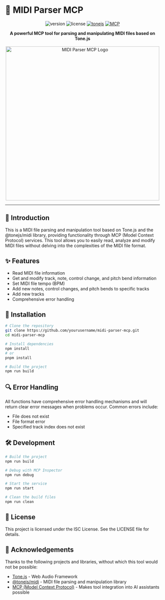 # 🎵 MIDI Parser MCP

<div align="center">
  
![version](https://img.shields.io/badge/version-0.0.0-blue)
![license](https://img.shields.io/badge/license-ISC-green)
[![tonejs](https://img.shields.io/badge/tonejs-midi-orange)](https://github.com/Tonejs/Midi)
[![MCP](https://img.shields.io/badge/MCP-ModelContextProtocol-purple)](https://modelcontextprotocol.ai/)

</div>

<div align="center">
  <strong>A powerful MCP tool for parsing and manipulating MIDI files based on Tone.js</strong>
</div>

<br>

<div align="center">
  <img src="https://via.placeholder.com/500x150?text=MIDI+Parser+MCP" alt="MIDI Parser MCP Logo" width="500">
</div>

---

## 📖 Introduction

This is a MIDI file parsing and manipulation tool based on Tone.js and the @tonejs/midi library, providing functionality through MCP (Model Context Protocol) services. This tool allows you to easily read, analyze and modify MIDI files without delving into the complexities of the MIDI file format.

## ✨ Features

- Read MIDI file information
- Get and modify track, note, control change, and pitch bend information
- Set MIDI file tempo (BPM)
- Add new notes, control changes, and pitch bends to specific tracks
- Add new tracks
- Comprehensive error handling

## 🚀 Installation

```bash
# Clone the repository
git clone https://github.com/yourusername/midi-parser-mcp.git
cd midi-parser-mcp

# Install dependencies
npm install
# or
pnpm install

# Build the project
npm run build
```

## 🔍 Error Handling

All functions have comprehensive error handling mechanisms and will return clear error messages when problems occur. Common errors include:
- File does not exist
- File format error
- Specified track index does not exist

## 🛠️ Development

```bash
# Build the project
npm run build

# Debug with MCP Inspector
npm run debug

# Start the service
npm run start

# Clean the build files
npm run clean
```

## 📄 License

This project is licensed under the ISC License. See the LICENSE file for details.

## 🙏 Acknowledgements

Thanks to the following projects and libraries, without which this tool would not be possible:
- [Tone.js](https://tonejs.github.io/) - Web Audio Framework
- [@tonejs/midi](https://github.com/Tonejs/Midi) - MIDI file parsing and manipulation library
- [MCP (Model Context Protocol)](https://modelcontextprotocol.ai/) - Makes tool integration into AI assistants possible 